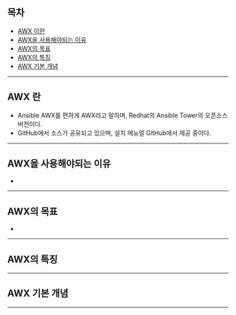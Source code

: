 ## 목차
- [AWX 이란](#1)
- [AWX을 사용해야되는 이유](#2)
- [AWX의 목표](#3)
- [AWX의 특징](#4)
- [AWX 기본 개념](#5)


---
<a name="1"></a>

## AWX 란 
- Ansible AWX를 편하게 AWX라고 말하며, Redhat의 Ansible Tower의 오픈소스 버전이다.
- GitHub에서 소스가 공유되고 있으며, 설치 메뉴얼 GitHub에서 제공 중이다.

---

<a name="2"></a>

## AWX을 사용해야되는 이유
- 

---

<a name="3"></a>

## AWX의 목표
-

---

<a name="4"></a>

## AWX의 특징


---

<a name="5"></a>

## AWX 기본 개념


---